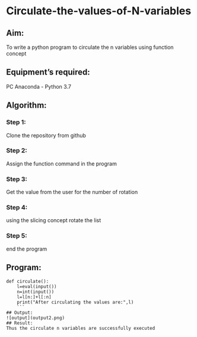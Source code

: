 # Circulate-the-values-of-N-variables
## Aim:
To write a python program to circulate the n variables using function concept
## Equipment’s required:
PC
Anaconda - Python 3.7
## Algorithm: 
### Step 1: 
Clone the repository from github
### Step 2: 
Assign the function command in the program
### Step 3: 
Get the value from the user for the number of rotation
### Step 4: 
using the slicing concept rotate the list
### Step 5: 
end the program
## Program:
```
def circulate():
    l=eval(input())
    n=int(input())
    l=l[n:]+l[:n]
    print("After circulating the values are:",l)
    ```
## Output:
![output](output2.png)
## Result:
Thus the circulate n variables are successfully executed